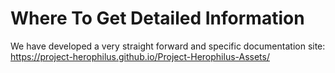 # Where To Get Detailed Information
We have developed a very straight forward and specific documentation site: https://project-herophilus.github.io/Project-Herophilus-Assets/

